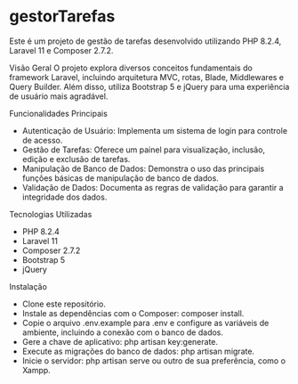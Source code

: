 # gestorTarefas

Este é um projeto de gestão de tarefas desenvolvido utilizando PHP 8.2.4, Laravel 11 e Composer 2.7.2.

Visão Geral
O projeto explora diversos conceitos fundamentais do framework Laravel, incluindo arquitetura MVC, rotas, Blade, Middlewares e Query Builder. Além disso, utiliza Bootstrap 5 e jQuery para uma experiência de usuário mais agradável.

Funcionalidades Principais
- Autenticação de Usuário: Implementa um sistema de login para controle de acesso.
- Gestão de Tarefas: Oferece um painel para visualização, inclusão, edição e exclusão de tarefas.
- Manipulação de Banco de Dados: Demonstra o uso das principais funções básicas de manipulação de banco de dados.
- Validação de Dados: Documenta as regras de validação para garantir a integridade dos dados.


Tecnologias Utilizadas
- PHP 8.2.4
- Laravel 11
- Composer 2.7.2
- Bootstrap 5
- jQuery


Instalação
- Clone este repositório.
- Instale as dependências com o Composer: composer install.
- Copie o arquivo .env.example para .env e configure as variáveis de ambiente, incluindo a conexão com o banco de dados.
- Gere a chave de aplicativo: php artisan key:generate.
- Execute as migrações do banco de dados: php artisan migrate.
- Inicie o servidor: php artisan serve ou outro de sua preferência, como o Xampp.


